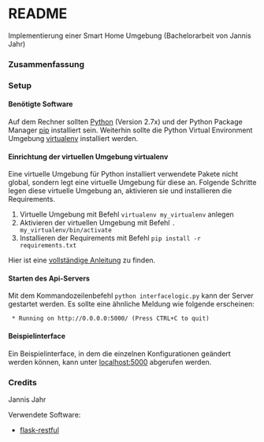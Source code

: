 # README #

Implementierung einer Smart Home Umgebung (Bachelorarbeit von Jannis Jahr)

### Zusammenfassung ###



### Setup ###

#### Benötigte Software ####

Auf dem Rechner sollten [Python](https://www.python.org/) (Version 2.7x) und der Python Package Manager [pip](https://pypi.python.org/pypi/pip) installiert sein. Weiterhin sollte die Python Virtual Environment Umgebung [virtualenv](http://python-guide-pt-br.readthedocs.io/en/latest/dev/virtualenvs/) installiert werden.

#### Einrichtung der virtuellen Umgebung virtualenv ####

Eine virtuelle Umgebung für Python installiert verwendete Pakete nicht global, sondern legt eine virtuelle Umgebung für diese an. Folgende Schritte legen diese virtuelle Umgebung an, aktivieren sie und installieren die Requirements. 

1. Virtuelle Umgebung mit Befehl ```virtualenv my_virtualenv``` anlegen
2. Aktivieren der virtuellen Umgebung mit Befehl ```. my_virtualenv/bin/activate```
3. Installieren der Requirements mit Befehl ```pip install -r requirements.txt```

Hier ist eine [vollständige Anleitung](http://python-guide-pt-br.readthedocs.io/en/latest/dev/virtualenvs/) zu finden. 

#### Starten des Api-Servers ####

Mit dem Kommandozeilenbefehl ```python interfacelogic.py``` kann der Server gestartet werden. Es sollte eine ähnliche Meldung wie folgende erscheinen:
```
 * Running on http://0.0.0.0:5000/ (Press CTRL+C to quit)
```
#### Beispielinterface

Ein Beispielinterface, in dem die einzelnen Konfigurationen geändert werden können, kann unter [localhost:5000](http://localhost:5000) abgerufen werden.

### Credits ###

Jannis Jahr

Verwendete Software:

* [flask-restful](https://flask-restful.readthedocs.io/en/0.3.5/)